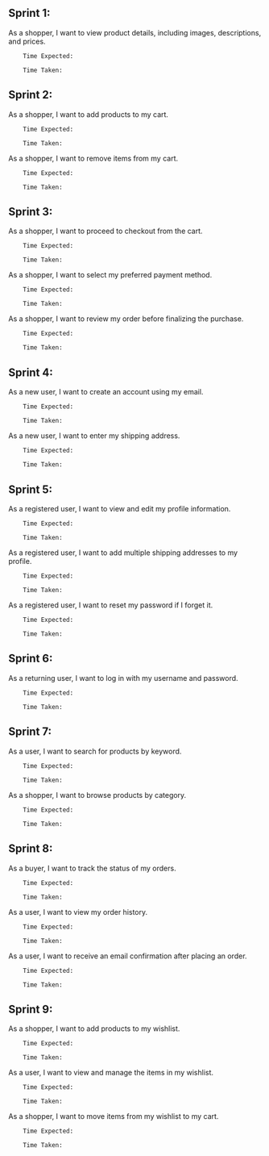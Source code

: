 ## Sprint 1: 
As a shopper, I want to view product details, including images, descriptions, and prices.

        Time Expected:

        Time Taken:


## Sprint 2:
As a shopper, I want to add products to my cart.

        Time Expected:

        Time Taken:
    
As a shopper, I want to remove items from my cart.

        Time Expected:

        Time Taken:

## Sprint 3: 
As a shopper, I want to proceed to checkout from the cart.

        Time Expected:

        Time Taken:
    
As a shopper, I want to select my preferred payment method.

        Time Expected:

        Time Taken:
    
As a shopper, I want to review my order before finalizing the purchase.

        Time Expected:

        Time Taken:
## Sprint 4: 
As a new user, I want to create an account using my email.

        Time Expected:

        Time Taken:
    
As a new user, I want to enter my shipping address.

        Time Expected:

        Time Taken:
    
## Sprint 5:
As a registered user, I want to view and edit my profile information.

        Time Expected:

        Time Taken:

As a registered user, I want to add multiple shipping addresses to my profile.

        Time Expected:

        Time Taken:
    
As a registered user, I want to reset my password if I forget it.

        Time Expected:

        Time Taken:

## Sprint 6:
As a returning user, I want to log in with my username and password.

        Time Expected:

        Time Taken:

## Sprint 7:
As a user, I want to search for products by keyword.

        Time Expected:

        Time Taken:
        
As a shopper, I want to browse products by category.

        Time Expected:

        Time Taken:

## Sprint 8:
As a buyer, I want to track the status of my orders.

        Time Expected:

        Time Taken:

As a user, I want to view my order history.
    
        Time Expected:

        Time Taken:

As a user, I want to receive an email confirmation after placing an order.

        Time Expected:

        Time Taken:

## Sprint 9:
As a shopper, I want to add products to my wishlist.

        Time Expected:

        Time Taken:

As a user, I want to view and manage the items in my wishlist.

        Time Expected:

        Time Taken:

As a shopper, I want to move items from my wishlist to my cart.

        Time Expected:

        Time Taken: